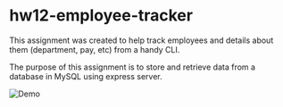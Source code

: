 # hw12-employee-tracker

This assignment was created to help track employees and details about them (department, pay, etc) from a handy CLI.

The purpose of this assignment is to store and retrieve data from a database in MySQL using express server.

![Demo](https://github.com/Dgardi/hw12-employee-tracker/blob/main/hw12.gif)